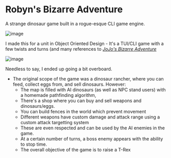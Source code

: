 # Robyn's Bizarre Adventure
A strange dinosaur game built in a rogue-esque CLI game engine.

![image](https://user-images.githubusercontent.com/62225435/192205829-06388e12-6899-448d-8e38-3358bf44bc16.png)

I made this for a unit in Object Oriented Design - It's a TUI/CLI game with a few twists and turns (and many references to [*JoJo's Bizarre Adventure*](https://en.wikipedia.org/wiki/JoJo%27s_Bizarre_Adventure)

![image](https://user-images.githubusercontent.com/62225435/192206242-dcc414a0-ce28-4156-81af-149cc5c7467b.png)

Needless to say, I ended up going a bit overboard. 

 - The original scope of the game was a dinosaur rancher, where you can feed, collect eggs from, and sell dinosaurs. However:
   - The map is filled with AI dinosaurs (as well as NPC stand users) with a homemade pathfinding algorithm, 
   - There's a shop where you can buy and sell weapons and dinosaurs/eggs. 
   - You can build fences in the world which prevent movement
   - Different weapons have custom damage and attack range using a custom attack targetting system
    - These are even respected and can be used by the AI enemies in the game.
   - At a certain number of turns, a boss enemy appears with the ability to stop time.
   - The overall objective of the game is to raise a T-Rex
